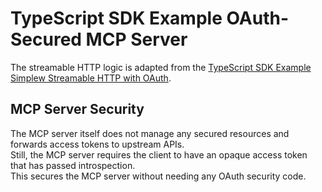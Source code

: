 # TypeScript SDK Example OAuth-Secured MCP Server

The streamable HTTP logic is adapted from the [TypeScript SDK Example Simplew Streamable HTTP with OAuth](https://github.com/modelcontextprotocol/typescript-sdk/blob/main/src/examples/server/simpleStreamableHttp.ts).

## MCP Server Security

The MCP server itself does not manage any secured resources and forwards access tokens to upstream APIs.\
Still, the MCP server requires the client to have an opaque access token that has passed introspection.\
This secures the MCP server without needing any OAuth security code.